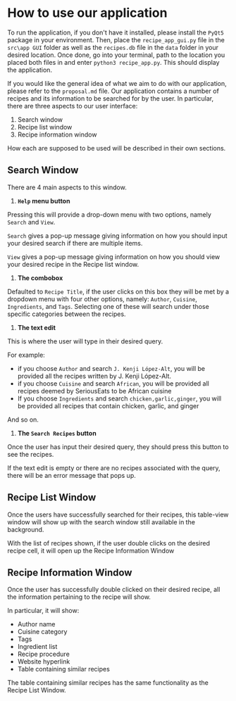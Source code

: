 # **How to use our application**

To run the application, if you don't have it installed, please install the `PyQt5` package in your environment. Then, place the `recipe_app_gui.py` file in the `src\app GUI` folder as well as the `recipes.db` file in the `data` folder in your desired location. Once done, go into your terminal, path to the location you placed both files in and enter `python3 recipe_app.py`. This should display the application.

If you would like the general idea of what we aim to do with our application, please refer to the `proposal.md` file. Our application contains a number of recipes and its information to be searched for by the user. In particular, there are three aspects to our user interface:

1. Search window
2. Recipe list window
3. Recipe information window

How each are supposed to be used will be described in their own sections.

## **Search Window**

There are 4 main aspects to this window.

1. **`Help` menu button**

Pressing this will provide a drop-down menu with two options, namely `Search` and `View`.

`Search` gives a pop-up message giving information on how you should input your desired search if there are multiple items.

`View` gives a pop-up message giving information on how you should view your desired recipe in the Recipe list window.

1. **The combobox**

Defaulted to `Recipe Title`, if the user clicks on this box they will be met by a dropdown menu with four other options, namely: `Author`, `Cuisine`, `Ingredients`, and `Tags`. Selecting one of these will search under those specific categories between the recipes.

1. **The text edit**

This is where the user will type in their desired query.

For example:

* if you choose `Author` and search `J. Kenji López-Alt`, you will be provided all the recipes written by J. Kenji López-Alt.
* if you choose `Cuisine` and search `African`, you will be provided all recipes deemed by SeriousEats to be African cuisine
* If you choose `Ingredients` and search `chicken,garlic,ginger`, you will be provided all recipes that contain chicken, garlic, and ginger

And so on.

1. **The `Search Recipes` button**

Once the user has input their desired query, they should press this button to see the recipes.

If the text edit is empty or there are no recipes associated with the query, there will be an error message that pops up.

## **Recipe List Window**

Once the users have successfully searched for their recipes, this table-view window will show up with the search window still available in the background.

With the list of recipes shown, if the user double clicks on the desired recipe cell, it will open up the Recipe Information Window

## **Recipe Information Window**

Once the user has successfully double clicked on their desired recipe, all the information pertaining to the recipe will show.

In particular, it will show:

* Author name
* Cuisine category
* Tags
* Ingredient list
* Recipe procedure
* Website hyperlink
* Table containing similar recipes

The table containing similar recipes has the same functionality as the Recipe List Window.
